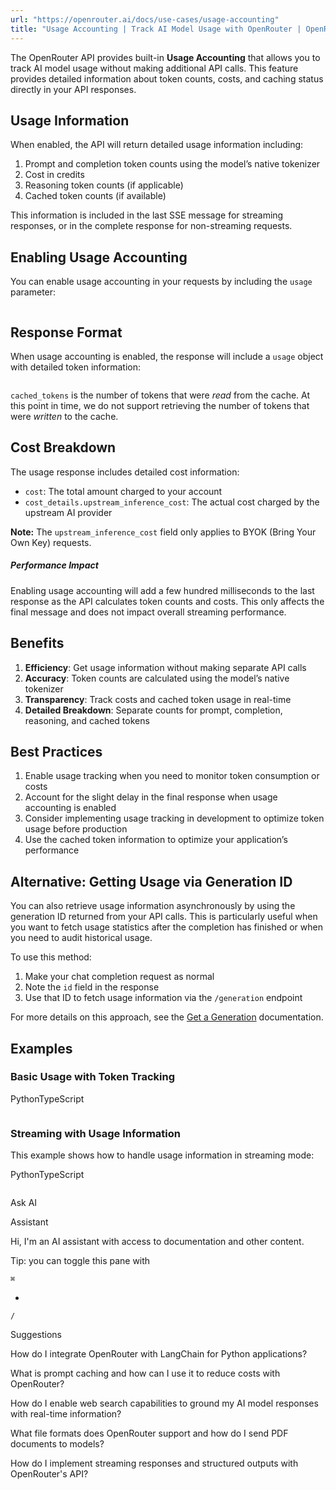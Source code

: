 ```yaml
---
url: "https://openrouter.ai/docs/use-cases/usage-accounting"
title: "Usage Accounting | Track AI Model Usage with OpenRouter | OpenRouter | Documentation"
---
```


The OpenRouter API provides built-in **Usage Accounting** that allows you to track AI model usage without making additional API calls. This feature provides detailed information about token counts, costs, and caching status directly in your API responses.

## Usage Information

When enabled, the API will return detailed usage information including:

1. Prompt and completion token counts using the model’s native tokenizer
2. Cost in credits
3. Reasoning token counts (if applicable)
4. Cached token counts (if available)

This information is included in the last SSE message for streaming responses, or in the complete response for non-streaming requests.

## Enabling Usage Accounting

You can enable usage accounting in your requests by including the `usage` parameter:

```code-block text-sm

```

## Response Format

When usage accounting is enabled, the response will include a `usage` object with detailed token information:

```code-block text-sm

```

`cached_tokens` is the number of tokens that were _read_ from the cache. At this point in time, we do not support retrieving the number of tokens that were _written_ to the cache.

## Cost Breakdown

The usage response includes detailed cost information:

- `cost`: The total amount charged to your account
- `cost_details.upstream_inference_cost`: The actual cost charged by the upstream AI provider

**Note:** The `upstream_inference_cost` field only applies to BYOK (Bring Your Own Key) requests.

##### Performance Impact

Enabling usage accounting will add a few hundred milliseconds to the last
response as the API calculates token counts and costs. This only affects the
final message and does not impact overall streaming performance.

## Benefits

1. **Efficiency**: Get usage information without making separate API calls
2. **Accuracy**: Token counts are calculated using the model’s native tokenizer
3. **Transparency**: Track costs and cached token usage in real-time
4. **Detailed Breakdown**: Separate counts for prompt, completion, reasoning, and cached tokens

## Best Practices

1. Enable usage tracking when you need to monitor token consumption or costs
2. Account for the slight delay in the final response when usage accounting is enabled
3. Consider implementing usage tracking in development to optimize token usage before production
4. Use the cached token information to optimize your application’s performance

## Alternative: Getting Usage via Generation ID

You can also retrieve usage information asynchronously by using the generation ID returned from your API calls. This is particularly useful when you want to fetch usage statistics after the completion has finished or when you need to audit historical usage.

To use this method:

1. Make your chat completion request as normal
2. Note the `id` field in the response
3. Use that ID to fetch usage information via the `/generation` endpoint

For more details on this approach, see the [Get a Generation](https://openrouter.ai/docs/api-reference/get-a-generation) documentation.

## Examples

### Basic Usage with Token Tracking

PythonTypeScript

```code-block text-sm

```

### Streaming with Usage Information

This example shows how to handle usage information in streaming mode:

PythonTypeScript

```code-block text-sm

```

Ask AI

Assistant

Hi, I'm an AI assistant with access to documentation and other content.

Tip: you can toggle this pane with

`⌘`

+

`/`

Suggestions

How do I integrate OpenRouter with LangChain for Python applications?

What is prompt caching and how can I use it to reduce costs with OpenRouter?

How do I enable web search capabilities to ground my AI model responses with real-time information?

What file formats does OpenRouter support and how do I send PDF documents to models?

How do I implement streaming responses and structured outputs with OpenRouter's API?